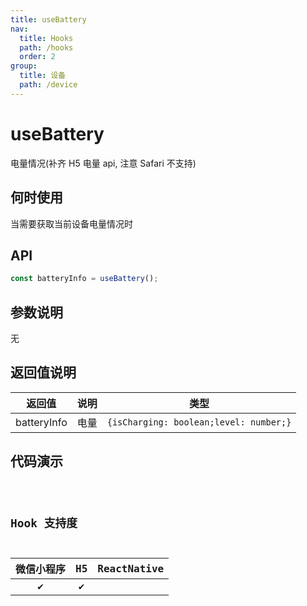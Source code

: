 ```yaml
---
title: useBattery
nav:
  title: Hooks
  path: /hooks
  order: 2
group:
  title: 设备
  path: /device
---
```


# useBattery

电量情况(补齐 H5 电量 api, 注意 Safari 不支持)

## 何时使用

当需要获取当前设备电量情况时

## API

```jsx | pure
const batteryInfo = useBattery();
```

## 参数说明

无

## 返回值说明

| 返回值      | 说明 | 类型                                   |
| ----------- | ---- | -------------------------------------- |
| batteryInfo | 电量 | `{isCharging: boolean;level: number;}` |

## 代码演示

<code src="@pages/useBattery" />

## Hook 支持度

| 微信小程序 | H5  | ReactNative |
| :--------: | :-: | :---------: |
|     ✔️     | ✔️  |             |
